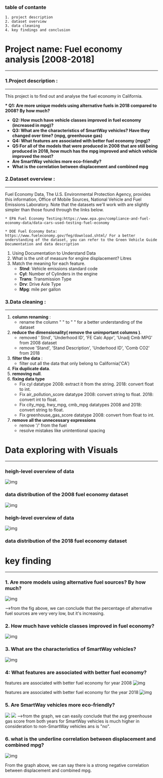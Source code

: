 




### table of contante 
    1. project description 
    2. dataset overview 
    3. data cleaning 
    4. key findings and conclusion 



# Project name: Fuel economy analysis [2008-2018]
---
### 1.Project description : 
---

This project is to find out and analyse the fuel economy in California.


<b> *  Q1: Are more unique models using alternative fuels in 2018 compared to 2008? By how much?
  
* Q2: How much have vehicle classes improved in fuel economy (increased in mpg)?
* Q3: What are the characteristics of SmartWay vehicles? Have they changed over time? (mpg, greenhouse gas)
* Q4: What features are associated with better fuel economy (mpg)?
* Q5:For all of the models that were produced in 2008 that are still being produced in 2018, how much has the mpg improved and which vehicle improved the most?
* Are SmartWay vehicles more eco-friendly?
* What is the correlation between displacement and combined mpg

</b>

### 2.Dataset overview :
---
Fuel Economy Data, The U.S. Environmental Protection Agency, provides this information, Office of Mobile Sources, National Vehicle and Fuel Emissions Laboratory. Note that the datasets we'll work with are slightly simpler than those found through the links below.

    * EPA Fuel Economy Testing:https://www.epa.gov/compliance-and-fuel-economy-data/data-cars-used-testing-fuel-economy

    * DOE Fuel Economy Data: https://www.fueleconomy.gov/feg/download.shtml/ For a better understanding of the dataset, you can refer to the Green Vehicle Guide Documentation and data description
  

    
1. Using Documentation to Understand Data
 1. What is the unit of measure for engine displacement? Litres
 2. Match the meaning for each feature.
     * <b>Stnd</b>: Vehicle emissions standard code
     * <b>Cyl</b>: Number of Cylinders in the engine
     * <b>Trans</b>: Transmission Type
     * <b>Drv</b>: Drive Axle Type
     * <b>Mpg</b>: mile per gallon 
        
### 3.Data cleaning :
------------
 1. <b>column renaming</b>   :
     * rename the column " " to " " for a better understanding of the dataset 
 2. <b>reduce the dimensionality( remove the unimportant columns )</b>.
    * removed  ' Stnd', 'Underhood ID', 'FE Calc Appr', 'Unadj Cmb MPG' from 2008 dataset 
    * remove 'Stand', 'Stand Description', 'Underhood ID', 'Comb CO2' from 2018
 3. <b>filter the data</b> :
     * filter out all the data that only belong to California('CA')
 4. <b>Fix duplicate data</b>.
 5. <b>removing null</b>.
 6. <b>fixing data type </b>
     * Fix cyl datatype 2008: extract it from the string. 2018: convert float to int.
     * Fix air_pollution_score datatype 2008: convert string to float. 2018: convert int to float.
     * Fix city_mpg, hwy_mpg, cmb_mpg datatypes 2008 and 2018: convert string to float.
     * Fix greenhouse_gas_score datatype 2008: convert from float to int.
 7. <b>remove all the unnecessary expressions</b>
     * remove '/' from the fuel 
     * resolve mistakes like unintentional spacing 
# Data exploring with Visuals
-------------
### heigh-level overview of data 
![img](project_name/data/fig/all_clen_hist_08.jpg)
### data distribution of the 2008 fuel economy dataset 
![img](project_name/data/fig/histplot_18.jpg)

### heigh-level overview of data 
![img](project_name/data/fig/histplot_18.jpg)
### data distribution of the 2018 fuel economy dataset 


# key finding 
---
### 1. <b>Are more models using alternative fuel sources? By how much?</b>
![img](project_name/data/fig/pie_fuel_08and18.jpg)

-->from the fig above, we can conclude that the percentage of alternative fuel sources are very very low, but it's increasing. 
### 2. How much have vehicle classes improved in fuel economy?
   
![img](project_name/data/fig/q2inc.jpg)
### 3. What are the characteristics of SmartWay vehicles?

![img](project_name/data/fig/q3.png)




### 4: What features are associated with better fuel economy?
features are associated with better fuel economy for year 2008 
![img](project_name/data/fig/features.jpg)

features are associated with better fuel economy for the year 2018
![img](project_name/data/fig/features2.jpg)

### 5. Are SmartWay vehicles more eco-friendly? 
![](project_name/data/fig/2008greenhouse_scoure.jpg)
![](project_name/data/fig/2018greenhouse_score.jpg)
-->from the graph, we can easily conclude that the avg greenhouse gas score from both years for SmartWay vehicles is much higher in consideration to non-SmartWay vehicles ans is "no".

### 6. what is the underline correlation between displacement and combined mpg?

![img](project_name/data/fig/cmbvsdipl_scatter_08.jpg)

From the graph above, we can say there is a strong negative correlation between displacement and combined mpg.

